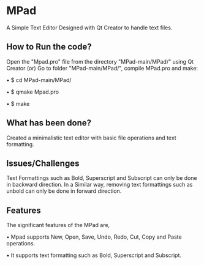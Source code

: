 # MPad
A Simple Text Editor Designed with Qt Creator to handle text files.

## How to Run the code?
Open the "Mpad.pro" file from the directory "MPad-main/MPad/" using Qt Creator 
                             (or)
Go to folder "MPad-main/MPad/", compile MPad.pro and make:

• $ cd MPad-main/MPad/

• $ qmake Mpad.pro

• $ make

## What has been done?
Created a minimalistic text editor with basic file operations and text formatting. 

## Issues/Challenges
Text Formattings such as Bold, Superscript and Subscript can only be done in backward direction. In a Similar way, removing text formattings such as unbold can only be done in forward direction.

## Features
The significant features of the MPad are,

• Mpad supports New, Open, Save, Undo, Redo, Cut, Copy and Paste operations.

• It supports text formatting such as Bold, Superscript and Subscript.
